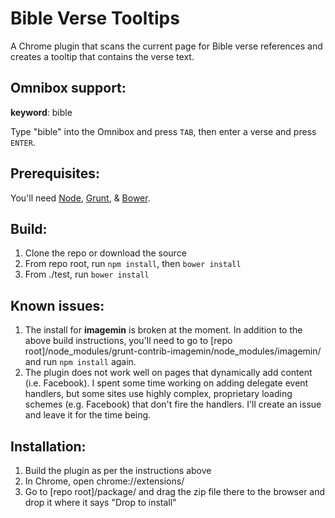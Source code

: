 Bible Verse Tooltips
==========
A Chrome plugin that scans the current page for Bible verse references and creates a tooltip that contains the verse text.

Omnibox support:
--------------
**keyword**: bible

Type "bible" into the Omnibox and press `TAB`, then enter a verse and press `ENTER`.

Prerequisites:
--------------

You'll need [Node](http://nodejs.org/), [Grunt](http://gruntjs.com/), & [Bower](http://gruntjs.com/).

Build:
-------------

 1. Clone the repo or download the source
 2. From repo root, run `npm install`, then `bower install`
 3. From ./test, run `bower install`

Known issues:
-------------

 1. The install for **imagemin** is broken at the moment.  In addition to the above build instructions, you'll need to go to [repo root]/node_modules/grunt-contrib-imagemin/node_modules/imagemin/ and run `npm install` again.
 2. The plugin does not work well on pages that dynamically add content (i.e. Facebook).  I spent some time working on adding delegate event handlers, but some sites use highly complex, proprietary loading schemes (e.g. Facebook) that don't fire the handlers.  I'll create an issue and leave it for the time being.

Installation:
-------------

 1. Build the plugin as per the instructions above
 2. In Chrome, open chrome://extensions/
 3. Go to [repo root]/package/ and drag the zip file there to the browser and drop it where it says "Drop to install"
